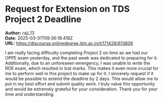 # Request for Extension on TDS Project 2 Deadline

**Author:** raji_13  
**Date:** 2025-03-31T09:36:18.418Z  
**URL:** https://discourse.onlinedegree.iitm.ac.in/t/171428/613806

I am really facing difficulty completing Project 2 on time as we had our OPPE exam yesterday, and the past week was dedicated to preparing for it. Additionally, due to an unforeseen emergency, I was unable to write the ROE exam, which resulted in lost marks. This makes it even more crucial for me to perform well in this project to make up for it.
I sincerely request if it would be possible to extend the deadline by 2 days. This would allow me to put in my best effort and submit quality work. I truly value this opportunity and would be extremely grateful for your consideration.
Thank you for your time and understanding.
